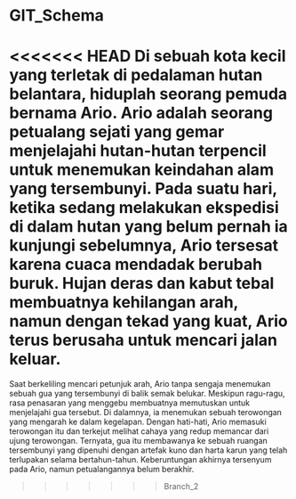 # GIT_Schema
<<<<<<< HEAD
Di sebuah kota kecil yang terletak di pedalaman hutan belantara, hiduplah seorang pemuda bernama Ario. Ario adalah seorang petualang sejati yang gemar menjelajahi hutan-hutan terpencil untuk menemukan keindahan alam yang tersembunyi. Pada suatu hari, ketika sedang melakukan ekspedisi di dalam hutan yang belum pernah ia kunjungi sebelumnya, Ario tersesat karena cuaca mendadak berubah buruk. Hujan deras dan kabut tebal membuatnya kehilangan arah, namun dengan tekad yang kuat, Ario terus berusaha untuk mencari jalan keluar.
=======
Saat berkeliling mencari petunjuk arah, Ario tanpa sengaja menemukan sebuah gua yang tersembunyi di balik semak belukar. Meskipun ragu-ragu, rasa penasaran yang menggebu membuatnya memutuskan untuk menjelajahi gua tersebut. Di dalamnya, ia menemukan sebuah terowongan yang mengarah ke dalam kegelapan. Dengan hati-hati, Ario memasuki terowongan itu dan terkejut melihat cahaya yang redup memancar dari ujung terowongan. Ternyata, gua itu membawanya ke sebuah ruangan tersembunyi yang dipenuhi dengan artefak kuno dan harta karun yang telah terlupakan selama bertahun-tahun. Keberuntungan akhirnya tersenyum pada Ario, namun petualangannya belum berakhir.
>>>>>>> Branch_2
